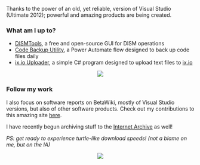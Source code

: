 <!--
**CodingWonders/CodingWonders** is a ✨ _special_ ✨ repository because its `README.md` (this file) appears on your GitHub profile.

Here are some ideas to get you started:

- 🔭 I’m currently working on ...
- 🌱 I’m currently learning ...
- 👯 I’m looking to collaborate on ...
- 🤔 I’m looking for help with ...
- 💬 Ask me about ...
- 📫 How to reach me: ...
- 😄 Pronouns: ...
- ⚡ Fun fact: ...
-->

Thanks to the power of an old, yet reliable, version of Visual Studio (Ultimate 2012); powerful and amazing products are being created.

### What am I up to?
- [DISMTools](https://github.com/CodingWonders/DISMTools), a free and open-source GUI for DISM operations
- [Code Backup Utility](https://github.com/CodingWonders/code-backup-util), a Power Automate flow designed to back up code files daily
- [ix.io Uploader](https://github.com/CodingWonders/ix-uploader), a simple C# program designed to upload text files to [ix.io](http://ix.io)

<p align="center">
  <img src="https://github.com/CodingWonders/CodingWonders/assets/101426328/173a6ed0-776b-42d3-9f4f-cb4d2f02a9da">
</p>

### Follow my work
I also focus on software reports on BetaWiki, mostly of Visual Studio versions, but also of other software products. Check out my contributions to this amazing site [here](https://betawiki.net/wiki/Special:Contributions/BetaReporter).

I have recently begun archiving stuff to the [Internet Archive](https://archive.org/details/@betareporter) as well!

*PS: get ready to experience turtle-like download speeds! (not a blame on me, but on the IA)*

<p align="center">
  <img src="https://github.com/CodingWonders/CodingWonders/assets/101426328/a9116987-4add-451d-9973-283c04ea1849">
</p>
